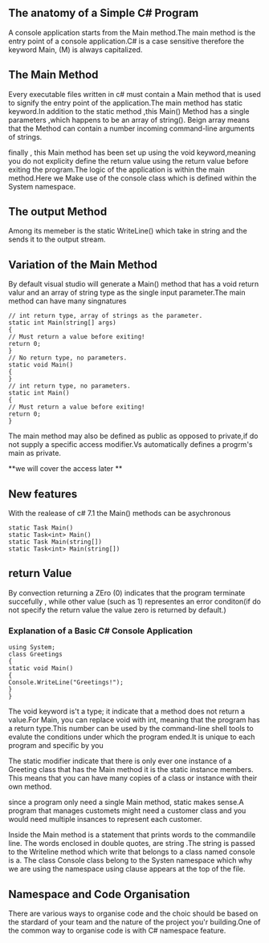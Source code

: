﻿## The anatomy of a Simple C# Program
A console application starts from the Main method.The main method is the entry point of a console 
application.C# is a case sensitive therefore the keyword Main, (M) is always capitalized.
## The Main Method 
Every executable files
written in c# must contain a Main method that is used to signify the entry point of the application.The main method has 
static keyword.In addition to the static method ,this Main() Method has a single parameters ,which happens to be an array of string().
Beign array means that the Method can contain a number incoming command-line arguments of strings.

finally , this Main method has been set up using the void keyword,meaning you do not explicity define the return value using the return 
value before exiting the program.The logic of the application is within the main method.Here we Make use of the console class which is defined 
within the System namespace.
## The output Method
Among its memeber is the static WriteLine() which take in string and the sends it to the output stream.

## Variation of the Main Method
By default visual studio will generate a Main() method that has a void return valur and an array of string
type as the single input parameter.The main method can have many singnatures

```Csharp
// int return type, array of strings as the parameter.
static int Main(string[] args)
{
// Must return a value before exiting!
return 0;
}
// No return type, no parameters.
static void Main()
{
}
// int return type, no parameters.
static int Main()
{
// Must return a value before exiting!
return 0;
}
````
The main method may also be defined as public as opposed to private,if do not supply a 
specific access modifier.Vs automatically defines a progrm's main as private.

**we will cover the access later **

## New features 
With the realease of c# 7.1 the Main() methods can be asychronous 
```Csharp
static Task Main()
static Task<int> Main()
static Task Main(string[])
static Task<int> Main(string[])
```
## return Value 
By convection returning a ZEro (0) indicates that the program terminate succefully , while other value (such as 1) representes 
an error conditon(if do not specify the return value the value zero is returned by default.)

### Explanation of a Basic C#  Console Application
```Csharp
using System;
class Greetings
{
static void Main()
{
Console.WriteLine("Greetings!");
}
}
```
The void keyword is't a type; it indicate that a method does not return a value.For Main, you can replace
void with int, meaning that the program has a return type.This number can be used by the command-line shell tools to 
evalute the conditions under which the program ended.It is unique to each program and specific by you 

The static modifier indicate that there is only ever one instance of a Greeting class that has the Main method
it is the static instance members. This means that you can have many copies of a class or instance with their own method.

since a program only need  a single Main method, static makes sense.A program that manages customets  might need a customer class
and you would need multiple insances to represent each customer.

Inside the Main method is a statement that prints words to the commandile line. The words enclosed in double
quotes, are string .The string is passed to the Writeline method which write that belongs to a class  named console is a.
The class Console class belong to the Systen namespace which why we are using the namespace using clause appears at the top of the file.
 
 
 ## Namespace and Code Organisation 
 There are various ways to organise code and the choic should be based on the stardard of your team and the 
 nature of the project you'r building.One of the common way to organise code is with C# namespace feature.
